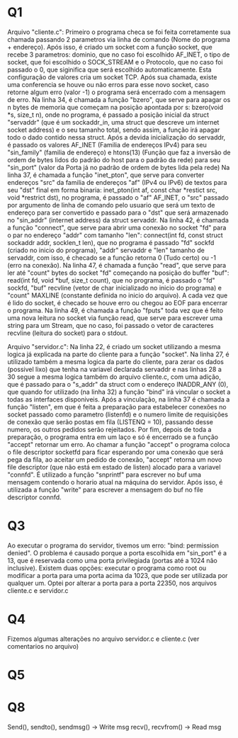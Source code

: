 # Q1

Arquivo "cliente.c":
Primeiro o programa checa se foi feita corretamente sua chamada passando 2 parametros via linha de comando (Nome do programa + endereço). Após isso, é criado um socket com a função socket, que recebe 3 parametros: dominio, que no caso foi escolhido AF_INET, o tipo de socket, que foi escolhido o SOCK_STREAM e o Protocolo, que no caso foi passado o 0, que siginifica que será escolhido automaticamente. Esta configuração de valores cria um socket TCP. Após sua chamada, existe uma conferencia se houve ou não erros para esse novo socket, caso retorne algum erro (valor -1) o programa será encerrado com a mensagem de erro.
Na linha 34, é chamada a função "bzero", que serve para apagar os n bytes de memoria que começam na posição apontada por s: bzero(void *s, size_t n), onde no programa, é passado a posição inicial da struct "servaddr" (que é um sockaddr_in, uma struct que descreve um internet socket address) e o seu tamanho total, sendo assim, a função irá apagar todo o dado contido nessa struct.
Após a devida inicialização do servaddr, é passado os valores AF_INET (Familia de endereços IPv4) para seu "sin_family" (familia de endereço) e htons(13) (Função que faz a inversão de ordem de bytes lidos do padrão do host para o padrão da rede) para seu "sin_port" (valor da Porta já no padrão de ordem de bytes lida pela rede)
Na linha 37, é chamada a função "inet_pton", que serve para converter endereços "src" da familia de endereços "af" (IPv4 ou IPv6) de textos para seu "dst" final em forma binaria: inet_pton(int af, const char *restict src, void *restrict dst), no programa, é passado o "af" AF_INET, o "src" passado por argumento de linha de comando pelo usuario que será um texto de endereço para ser convertido e passado para o "dst" que será armazenado no "sin_addr" (internet address) da struct servaddr.
Na linha 42, é chamada a função "connect", que serve para abrir uma conexão no socket "fd" para o par no endereço "addr" com tamanho "len": connect(int fd, const struct sockaddr addr, socklen_t len), que no programa é passado "fd" sockfd (criado no inicio do programa), "addr" servaddr e "len" tamanho de servaddr, com isso, é checado se a função retorna 0 (Tudo certo) ou -1 (erro na conexão).
Na linha 47, é chamada a função "read", que serve para ler até "count" bytes do socket "fd" começando na posição do buffer "buf": read(int fd, void *buf, size_t count), que no programa, é passado o "fd" sockfd, "buf" recvline (vetor de char inicializado no inicio do programa) e "count" MAXLINE (constante definida no inicio do arquivo). A cada vez que é lido do socket, é checado se houve erro ou chegou ao EOF para encerrar o programa.
Na linha 49, é chamada a função "fputs" toda vez que é feito uma nova leitura no socket via função read, que serve para escrever uma string para um Stream, que no caso, foi passado o vetor de caracteres recvline (leitura do socket) para o stdout.

Arquivo "servidor.c":
Na linha 22, é criado um socket utilizando a mesma logica já explicada na parte do cliente para a função "socket".
Na linha 27, é utilizado também a mesma logica da parte do cliente, para zerar os dados (possivel lixo) que tenha na variavel declarada servaddr e nas linhas 28 a 30 segue a mesma logica também do arquivo cliente.c, com uma adição, que é passado para o "s_addr" da struct com o endereço INADDR_ANY (0), que quando for utilizado (na linha 32) a função "bind" irá vincular o socket a todas as interfaces disponiveis.
Após a vinculação, na linha 37 é chamada a função "listen", em que é feita a preparação para estabelecer conexões no socket passado como parametro (listenfd) e o numero limite de requisições de conexão que serão postas em fila (LISTENQ = 10), passando desse numero, os outros pedidos serão rejeitados.
Por fim, depois de toda a preparação, o programa entra em um laço e só é encerrado se a função "accept" retornar um erro. Ao chamar a função "accept" o programa coloca o file descriptor socketfd para ficar esperando por uma conexão que será pega da fila, ao aceitar um pedido de conexão, "accept" retorna um novo file descriptor (que não está em estado de listen) alocado para a variavel "connfd". É utilizado a função "snprintf" para escrever no buf uma mensagem contendo o horario atual na máquina do servidor. Após isso, é utilizada a função "write" para escrever a mensagem do buf no file descriptor connfd.

# Q3

Ao executar o programa do servidor, tivemos um erro: "bind: permission denied". O problema é causado porque a porta escolhida em "sin_port" é a 13, que é reservada como uma porta privilegiada (portas até a 1024 não inclusive). Existem duas opções: executar o programa como root ou modificar a porta para uma porta acima da 1023, que pode ser utilizada por qualquer um. Optei por alterar a porta para a porta 22350, nos arquivos cliente.c e servidor.c

# Q4

Fizemos algumas alterações no arquivo servidor.c e cliente.c (ver comentarios no arquivo)

# Q5

# Q8

Send(), sendto(), sendmsg() -> Write msg
recv(), recvfrom() -> Read msg
